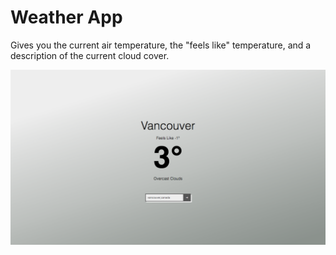 # Weather App

Gives you the current air temperature, the "feels like" temperature, and a description of the current cloud cover.

![Screenshot of the weather app](./public/assets/Screenshot_2020-02-10&#32;Weather&#32;App.png)

